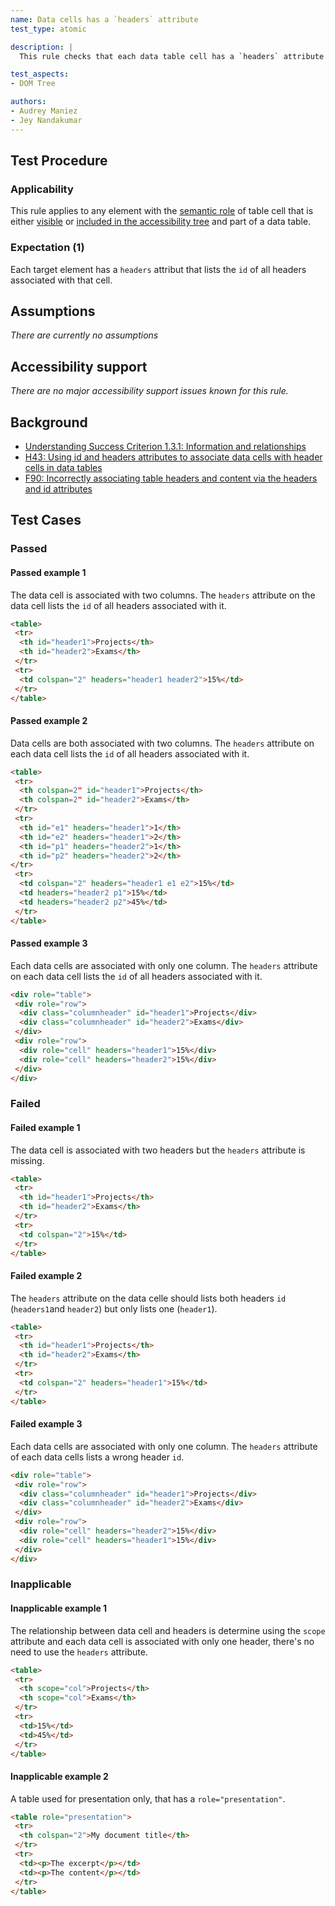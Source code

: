 ```yaml
---
name: Data cells has a `headers` attribute
test_type: atomic

description: |
  This rule checks that each data table cell has a `headers` attribute that references appropriates header cells `id`.

test_aspects:
- DOM Tree

authors:
- Audrey Maniez
- Jey Nandakumar
---
```


## Test Procedure

### Applicability

This rule applies to any element with the [semantic role](#semantic-role) of table cell that is either [visible](#visible) or [included in the accessibility tree](#included-in-the-accessibility-tree) and part of a data table.

### Expectation (1)

Each target element has a `headers` attribut that lists the `id` of all headers associated with that cell.

## Assumptions

*There are currently no assumptions*

## Accessibility support

*There are no major accessibility support issues known for this rule.*

## Background

- [Understanding Success Criterion 1.3.1: Information and relationships](https://www.w3.org/WAI/WCAG21/Understanding/info-and-relationships.html)
- [H43: Using id and headers attributes to associate data cells with header cells in data tables](https://www.w3.org/WAI/WCAG21/Techniques/html/H43)
- [F90: Incorrectly associating table headers and content via the headers and id attributes](https://www.w3.org/WAI/WCAG21/Techniques/failures/F90)

## Test Cases

### Passed

#### Passed example 1

The data cell is associated with two columns. The `headers` attribute on the data cell lists the `id` of all headers associated with it.

```html
<table>
 <tr>
  <th id="header1">Projects</th>
  <th id="header2">Exams</th>
 </tr>
 <tr>
  <td colspan="2" headers="header1 header2">15%</td>
 </tr>
</table>
```

#### Passed example 2

Data cells are both associated with two columns. The `headers` attribute on each data cell lists the `id` of all headers associated with it.

```html
<table>
 <tr>
  <th colspan=2" id="header1">Projects</th>
  <th colspan=2" id="header2">Exams</th>
 </tr>
 <tr>
  <th id="e1" headers="header1">1</th>
  <th id="e2" headers="header1">2</th>
  <th id="p1" headers="header2">1</th>
  <th id="p2" headers="header2">2</th>
</tr>
 <tr>
  <td colspan="2" headers="header1 e1 e2">15%</td>
  <td headers="header2 p1">15%</td>
  <td headers="header2 p2">45%</td>
 </tr>
</table>
```

#### Passed example 3

Each data cells are associated with only one column. The `headers` attribute on each data cell lists the `id` of all headers associated with it.

```html
<div role="table">
 <div role="row">
  <div class="columnheader" id="header1">Projects</div>
  <div class="columnheader" id="header2">Exams</div>
 </div>
 <div role="row">
  <div role="cell" headers="header1">15%</div>
  <div role="cell" headers="header2">15%</div>
 </div>
</div>
```

### Failed

#### Failed example 1

The data cell is associated with two headers but the `headers` attribute is missing. 

```html
<table>
 <tr>
  <th id="header1">Projects</th>
  <th id="header2">Exams</th>
 </tr>
 <tr>
  <td colspan="2">15%</td>
 </tr>
</table>
```

#### Failed example 2

The `headers` attribute on the data celle should lists both headers `id` (`headers1`and `header2`) but only lists one (`header1`).

```html
<table>
 <tr>
  <th id="header1">Projects</th>
  <th id="header2">Exams</th>
 </tr>
 <tr>
  <td colspan="2" headers="header1">15%</td>
 </tr>
</table>
```

#### Failed example 3

Each data cells are associated with only one column. The `headers` attribute of each data cells lists a wrong header `id`.

```html
<div role="table">
 <div role="row">
  <div class="columnheader" id="header1">Projects</div>
  <div class="columnheader" id="header2">Exams</div>
 </div>
 <div role="row">
  <div role="cell" headers="header2">15%</div>
  <div role="cell" headers="header1">15%</div>
 </div>
</div>
```

### Inapplicable

#### Inapplicable example 1

The relationship between data cell and headers is determine using the `scope` attribute and each data cell is associated with only one header, there's no need to use the `headers` attribute.

```html
<table>
 <tr>
  <th scope="col">Projects</th>
  <th scope="col">Exams</th>
 </tr>
 <tr>
  <td>15%</td>
  <td>45%</td>
 </tr>
</table>
```

#### Inapplicable example 2

A table used for presentation only, that has a `role="presentation"`. 

```html
<table role="presentation">
 <tr>
  <th colspan="2">My document title</th>
 </tr>
 <tr>
  <td><p>The excerpt</p></td>
  <td><p>The content</p></td>
 </tr>
</table>
```
